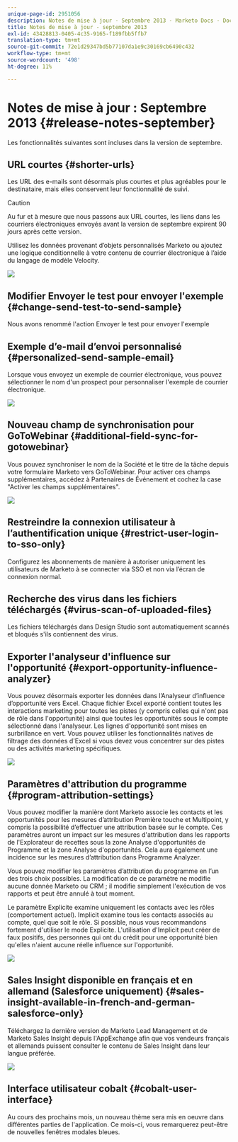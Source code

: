 ```yaml
---
unique-page-id: 2951056
description: Notes de mise à jour - Septembre 2013 - Marketo Docs - Documentation du produit
title: Notes de mise à jour - septembre 2013
exl-id: 43428813-0405-4c35-9165-f189fbb5ffb7
translation-type: tm+mt
source-git-commit: 72e1d29347bd5b77107da1e9c30169cb6490c432
workflow-type: tm+mt
source-wordcount: '498'
ht-degree: 11%

---
```


# Notes de mise à jour : Septembre 2013 {#release-notes-september}

Les fonctionnalités suivantes sont incluses dans la version de septembre.

## URL courtes {#shorter-urls}

Les URL des e-mails sont désormais plus courtes et plus agréables pour le destinataire, mais elles conservent leur fonctionnalité de suivi.

>[!CAUTION]
>
>Au fur et à mesure que nous passons aux URL courtes, les liens dans les courriers électroniques envoyés avant la version de septembre expirent 90 jours après cette version.

Utilisez les données provenant d’objets personnalisés Marketo ou ajoutez une logique conditionnelle à votre contenu de courrier électronique à l’aide du langage de modèle Velocity.

![](assets/image2014-9-22-17-3a10-3a56.png)

## Modifier Envoyer le test pour envoyer l&#39;exemple {#change-send-test-to-send-sample}

Nous avons renommé l&#39;action Envoyer le test pour envoyer l&#39;exemple

## Exemple d’e-mail d’envoi personnalisé {#personalized-send-sample-email}

Lorsque vous envoyez un exemple de courrier électronique, vous pouvez sélectionner le nom d&#39;un prospect pour personnaliser l&#39;exemple de courrier électronique.

![](assets/image2014-9-22-17-3a11-3a22.png)

## Nouveau champ de synchronisation pour GoToWebinar {#additional-field-sync-for-gotowebinar}

Vous pouvez synchroniser le nom de la Société et le titre de la tâche depuis votre formulaire Marketo vers GoToWebinar. Pour activer ces champs supplémentaires, accédez à Partenaires de Événement et cochez la case &quot;Activer les champs supplémentaires&quot;.

![](assets/image2014-9-22-17-3a11-3a53.png)

## Restreindre la connexion utilisateur à l’authentification unique {#restrict-user-login-to-sso-only}

Configurez les abonnements de manière à autoriser uniquement les utilisateurs de Marketo à se connecter via SSO et non via l’écran de connexion normal.

## Recherche des virus dans les fichiers téléchargés {#virus-scan-of-uploaded-files}

Les fichiers téléchargés dans Design Studio sont automatiquement scannés et bloqués s&#39;ils contiennent des virus.

## Exporter l&#39;analyseur d&#39;influence sur l&#39;opportunité {#export-opportunity-influence-analyzer}

Vous pouvez désormais exporter les données dans l’Analyseur d’influence d’opportunité vers Excel. Chaque fichier Excel exporté contient toutes les interactions marketing pour toutes les pistes (y compris celles qui n&#39;ont pas de rôle dans l&#39;opportunité) ainsi que toutes les opportunités sous le compte sélectionné dans l&#39;analyseur. Les lignes d&#39;opportunité sont mises en surbrillance en vert. Vous pouvez utiliser les fonctionnalités natives de filtrage des données d&#39;Excel si vous devez vous concentrer sur des pistes ou des activités marketing spécifiques.

![](assets/image2014-9-22-17-3a12-3a23.png)

## Paramètres d&#39;attribution du programme {#program-attribution-settings}

Vous pouvez modifier la manière dont Marketo associe les contacts et les opportunités pour les mesures d’attribution Première touche et Multipoint, y compris la possibilité d’effectuer une attribution basée sur le compte. Ces paramètres auront un impact sur les mesures d&#39;attribution dans les rapports de l&#39;Explorateur de recettes sous la zone Analyse d&#39;opportunités de Programme et la zone Analyse d&#39;opportunités. Cela aura également une incidence sur les mesures d’attribution dans Programme Analyzer.

Vous pouvez modifier les paramètres d’attribution du programme en l’un des trois choix possibles. La modification de ce paramètre ne modifie aucune donnée Marketo ou CRM ; il modifie simplement l&#39;exécution de vos rapports et peut être annulé à tout moment.

Le paramètre Explicite examine uniquement les contacts avec les rôles (comportement actuel). Implicit examine tous les contacts associés au compte, quel que soit le rôle. Si possible, nous vous recommandons fortement d&#39;utiliser le mode Explicite. L&#39;utilisation d&#39;Implicit peut créer de faux positifs, des personnes qui ont du crédit pour une opportunité bien qu&#39;elles n&#39;aient aucune réelle influence sur l&#39;opportunité.

![](assets/image2014-9-22-17-3a12-3a43.png)

## Sales Insight disponible en français et en allemand (Salesforce uniquement) {#sales-insight-available-in-french-and-german-salesforce-only}

Téléchargez la dernière version de Marketo Lead Management et de Marketo Sales Insight depuis l&#39;AppExchange afin que vos vendeurs français et allemands puissent consulter le contenu de Sales Insight dans leur langue préférée.

![](assets/image2014-9-22-17-3a13-3a12.png)

## Interface utilisateur cobalt {#cobalt-user-interface}

Au cours des prochains mois, un nouveau thème sera mis en oeuvre dans différentes parties de l&#39;application. Ce mois-ci, vous remarquerez peut-être de nouvelles fenêtres modales bleues.
